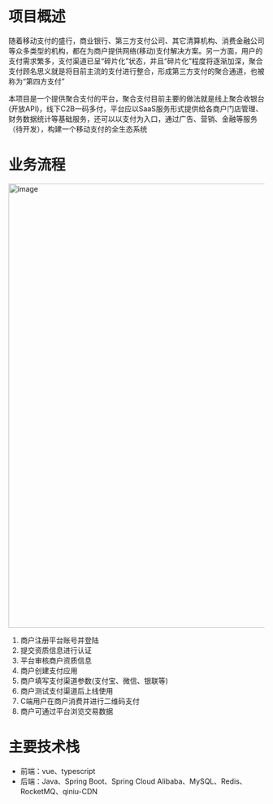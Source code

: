 # 项目概述
随着移动支付的盛行，商业银行、第三方支付公司、其它清算机构、消费金融公司等众多类型的机构，都在为商户提供网络(移动)支付解决方案。另一方面，用户的支付需求繁多，支付渠道已呈“碎片化”状态，并且“碎片化”程度将逐渐加深，聚合支付顾名思义就是将目前主流的支付进行整合，形成第三方支付的聚合通道，也被称为“第四方支付”

本项目是一个提供聚合支付的平台，聚合支付目前主要的做法就是线上聚合收银台(开放API)，线下C2B一码多付，平台应以SaaS服务形式提供给各商户门店管理、财务数据统计等基础服务，还可以以支付为入口，通过广告、营销、金融等服务（待开发），构建一个移动支付的全生态系统

# 业务流程

<img width="875" alt="image" src="https://github.com/GJZ0117/shanjupay/assets/49833979/a279e502-80fe-4a8b-bc4e-d9020dc126a6">

1. 商户注册平台账号并登陆
2. 提交资质信息进行认证
3. 平台审核商户资质信息
4. 商户创建支付应用
5. 商户填写支付渠道参数(支付宝、微信、银联等) 
6. 商户测试支付渠道后上线使用
7. C端用户在商户消费并进行二维码支付
8. 商户可通过平台浏览交易数据

# 主要技术栈
+  前端：vue、typescript
+  后端：Java、Spring Boot、Spring Cloud Alibaba、MySQL、Redis、RocketMQ、qiniu-CDN

